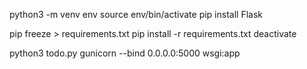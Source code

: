 
python3 -m venv env
source env/bin/activate
pip install Flask

pip freeze > requirements.txt
pip install -r requirements.txt
deactivate

python3 todo.py
gunicorn --bind 0.0.0.0:5000 wsgi:app
